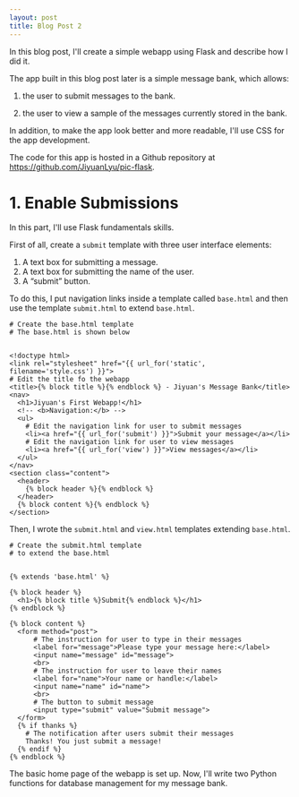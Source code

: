```yaml
---
layout: post
title: Blog Post 2
---
```


In this blog post, I'll create a simple webapp using Flask and describe how I did it. 

The app built in this blog post later is a simple message bank, which allows:

1. the user to submit messages to the bank.

2. the user to view a sample of the messages currently stored in the bank.

In addition, to make the app look better and more readable, I'll use CSS for the app development.

The code for this app is hosted in a Github repository at https://github.com/JiyuanLyu/pic-flask. 

# 1. Enable Submissions

In this part, I'll use Flask fundamentals skills.

First of all, create a `submit` template with three user interface elements:
1. A text box for submitting a message.
2. A text box for submitting the name of the user.
3. A “submit” button.

To do this, I put navigation links inside a template called `base.html` and then use the template `submit.html` to extend `base.html`.

```
# Create the base.html template
# The base.html is shown below


<!doctype html>
<link rel="stylesheet" href="{{ url_for('static', filename='style.css') }}">
# Edit the title fo the webapp
<title>{% block title %}{% endblock %} - Jiyuan's Message Bank</title>
<nav>
  <h1>Jiyuan's First Webapp!</h1>
  <!-- <b>Navigation:</b> -->
  <ul>
    # Edit the navigation link for user to submit messages
    <li><a href="{{ url_for('submit') }}">Submit your message</a></li>
    # Edit the navigation link for user to view messages
    <li><a href="{{ url_for('view') }}">View messages</a></li>
  </ul>
</nav>
<section class="content">
  <header>
    {% block header %}{% endblock %}
  </header>
  {% block content %}{% endblock %}
</section>
```

Then, I wrote the `submit.html` and `view.html` templates extending `base.html`.

```
# Create the submit.html template
# to extend the base.html


{% extends 'base.html' %}

{% block header %}
  <h1>{% block title %}Submit{% endblock %}</h1>
{% endblock %}

{% block content %}
  <form method="post">
      # The instruction for user to type in their messages
      <label for="message">Please type your message here:</label>
      <input name="message" id="message">
      <br>
      # The instruction for user to leave their names
      <label for="name">Your name or handle:</label>
      <input name="name" id="name">
      <br>
      # The button to submit message
      <input type="submit" value="Submit message">
  </form>
  {% if thanks %}
    # The notification after users submit their messages
    Thanks! You just submit a message!
  {% endif %}
{% endblock %}
```

The basic home page of the webapp is set up. 
Now, I'll write two Python functions for database management for my message bank. 